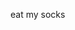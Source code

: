 eat my socks

<!---
Brody-Moniker/Brody-Moniker is a ✨ special ✨ repository because its `README.md` (this file) appears on your GitHub profile.
You can click the Preview link to take a look at your changes.
--->
